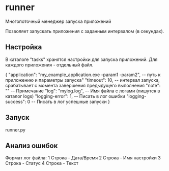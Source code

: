 runner
============
Многопоточный менеджер запуска приложений

Позволяет запускать приложения с заданным интервалом (в секундах).

Настройка
-----------

В каталоге "tasks" хранятся настройки для запуска приложений. Для каждого приложения - отдельный файл.

{
	"application": "my_example_application.exe -param1 -param2", -- путь к приложению и параметры запуска"
	"timeout": 10, -- интервал запуска, срабатывает с момента завершения предыдущего выполнения
	"note": "" -- Примечание
	"log": "mylog.log", -- Имя файла с логами (пишутся в каталог logs)
	"logging-error": 1, -- Писать в лог ошибки
	"logging-success": 0 -- Писать в лог успешные запуски
}


Запуск
-----------

runner.py


Анализ ошибок
-----------

Формат лог файла:
1 Строка - Дата/Время
2 Строка - Имя настройки
3 Строка - Статус
4 Строка - Текст